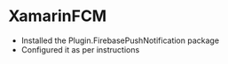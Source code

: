 # XamarinFCM

* Installed the Plugin.FirebasePushNotification package
* Configured it as per instructions
